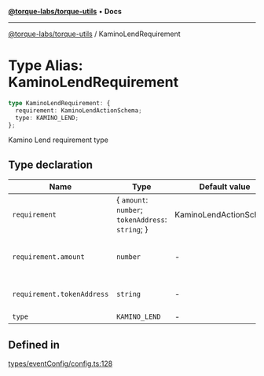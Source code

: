 [**@torque-labs/torque-utils**](../README.md) • **Docs**

***

[@torque-labs/torque-utils](../README.md) / KaminoLendRequirement

# Type Alias: KaminoLendRequirement

```ts
type KaminoLendRequirement: {
  requirement: KaminoLendActionSchema;
  type: KAMINO_LEND;
};
```

Kamino Lend requirement type

## Type declaration

| Name | Type | Default value | Description |
| ------ | ------ | ------ | ------ |
| `requirement` | \{ `amount`: `number`; `tokenAddress`: `string`; \} | KaminoLendActionSchema | - |
| `requirement.amount` | `number` | - | The minimum amount to lend |
| `requirement.tokenAddress` | `string` | - | The token address to lend |
| `type` | `KAMINO_LEND` | - | - |

## Defined in

[types/eventConfig/config.ts:128](https://github.com/torque-labs/torque-utils/blob/3bd29ca22f900f1cf2686f7f240bf82e15337207/types/eventConfig/config.ts#L128)
